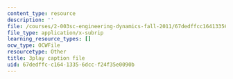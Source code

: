 ```yaml
---
content_type: resource
description: ''
file: /courses/2-003sc-engineering-dynamics-fall-2011/67dedffcc16413356dccf24f35e0090b_9CPA6WG6mRo.srt
file_type: application/x-subrip
learning_resource_types: []
ocw_type: OCWFile
resourcetype: Other
title: 3play caption file
uid: 67dedffc-c164-1335-6dcc-f24f35e0090b
---
```

